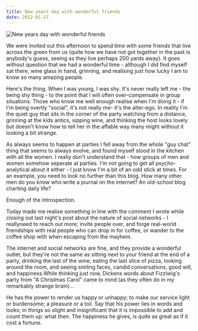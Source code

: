```yaml
---
title: New years day with wonderful friends
date: 2012-01-27
---
```


![New years day with wonderful friends](https://source.unsplash.com/ZYYS1kapOm8/1600x900)

We were invited out this afternoon to spend time with some friends that live across the green from us (quite how we have not got together in the past is anybody's guess, seeing as they live perhaps 200 yards away). It goes without question that we had a wonderful time - although I did find myself sat there, wine glass in hand, grinning, and realising just how lucky I am to know so many amazing people.

Here's the thing. When I was young, I was shy. It's never really left me - the being shy thing - to the point that I will often over-compensate in group situations. Those who know me well enough realise when I'm doing it - if I'm being overtly "social", it's not really me- it's the alter-ego. In reality I'm the quiet guy that sits in the corner of the party watching from a distance, grinning at the kids antics, sipping wine, and thinking the host looks lovely but doesn't know how to tell her in the affable way many might without it looking a bit strange.

As always seems to happen at parties I fell away from the whole "guy chat" thing that seems to always evolve, and found myself stood in the kitchen with all the women. I really don't understand that - how groups of men and women somehow seperate at parties. I'm not going to get all psycho-analytical about it either - I just know I'm a bit of an odd stick at times. For an example, you need to look no further than this blog. How many other men do you know who write a journal on the internet? An old-school blog charting daily life?

Enough of the introspection.

Today made me realise something in line with the comment I wrote while closing out last night's post about the nature of social networks - I reallyneed to reach out more; invite people over, and forge real-world friendships with real people who can drop in for coffee, or wander to the coffee shop with when escaping from the mayhem.

The internet and social networks are fine, and they provide a wonderful outlet, but they're not the same as sitting next to your friend at the end of a party, drinking the last of the wine, eating the last slice of pizza, looking around the room, and seeing smiling faces, candid conversations, good will, and happiness.While thinking just now, Dickens words about Fizziwig's party from "A Christmas Carol" came to mind (as they often do in my remarkably strange brain)...

He has the power to render us happy or unhappy; to make our service light or burdensome; a pleasure or a toil. Say that his power lies in words and looks; in things so slight and insignificant that it is impossible to add and count them up: what then. The happiness he gives, is quite as great as if it cost a fortune.